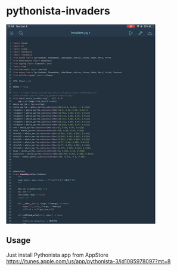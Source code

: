 pythonista-invaders
===================

![](demo.gif)

Usage
-----

Just install Pythonista app from AppStore
https://itunes.apple.com/us/app/pythonista-3/id1085978097?mt=8
